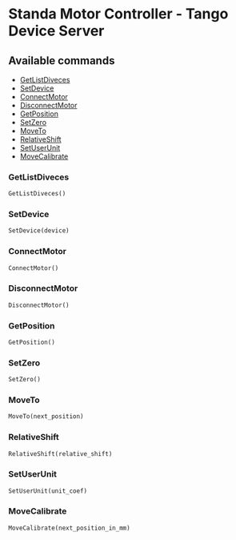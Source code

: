 # Standa Motor Controller - Tango Device Server


## Available commands

- [GetListDiveces](#GetListDiveces)
- [SetDevice](#SetDevice)
- [ConnectMotor](#ConnectMotor)
- [DisconnectMotor](#DisconnectMotor)
- [GetPosition](#GetPosition)
- [SetZero](#SetZero)
- [MoveTo](#MoveTo)
- [RelativeShift](#RelativeShift)
- [SetUserUnit](#SetUserUnit)
- [MoveCalibrate](#MoveCalibrate)

### GetListDiveces

```python
GetListDiveces()
```

### SetDevice

```python
SetDevice(device)
```

### ConnectMotor

```python
ConnectMotor()
```

### DisconnectMotor

```python
DisconnectMotor()
```

### GetPosition

```python
GetPosition()
```

### SetZero

```python
SetZero()
```

### MoveTo

```python
MoveTo(next_position)
```

### RelativeShift

```python
RelativeShift(relative_shift)
```

### SetUserUnit

```python
SetUserUnit(unit_coef)
```

### MoveCalibrate

```python
MoveCalibrate(next_position_in_mm)
```

